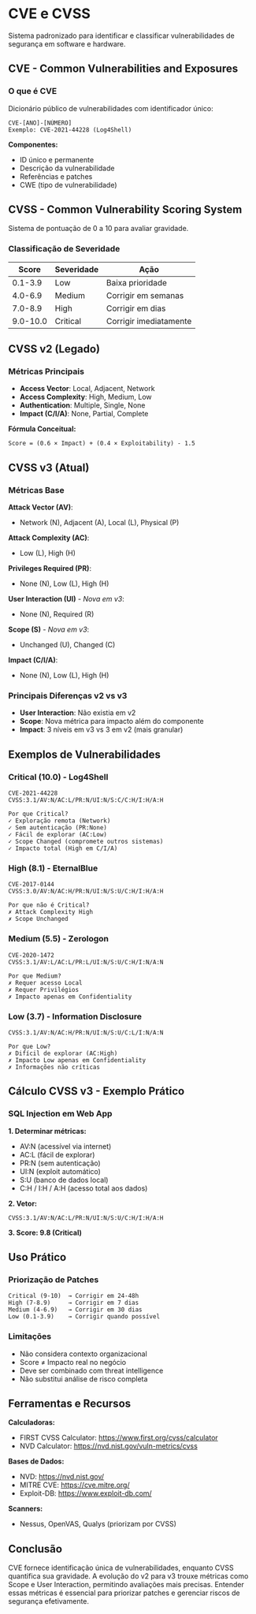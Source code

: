 # CVE e CVSS

Sistema padronizado para identificar e classificar vulnerabilidades de segurança em software e hardware.

## CVE - Common Vulnerabilities and Exposures

### **O que é CVE**
Dicionário público de vulnerabilidades com identificador único:
```
CVE-[ANO]-[NÚMERO]
Exemplo: CVE-2021-44228 (Log4Shell)
```

**Componentes:**
- ID único e permanente
- Descrição da vulnerabilidade
- Referências e patches
- CWE (tipo de vulnerabilidade)

## CVSS - Common Vulnerability Scoring System

Sistema de pontuação de 0 a 10 para avaliar gravidade.

### **Classificação de Severidade**

| Score | Severidade | Ação |
|-------|------------|------|
| 0.1-3.9 | Low | Baixa prioridade |
| 4.0-6.9 | Medium | Corrigir em semanas |
| 7.0-8.9 | High | Corrigir em dias |
| 9.0-10.0 | Critical | Corrigir imediatamente |

## CVSS v2 (Legado)

### **Métricas Principais**
- **Access Vector**: Local, Adjacent, Network
- **Access Complexity**: High, Medium, Low
- **Authentication**: Multiple, Single, None
- **Impact (C/I/A)**: None, Partial, Complete

**Fórmula Conceitual:**
```
Score = (0.6 × Impact) + (0.4 × Exploitability) - 1.5
```

## CVSS v3 (Atual)

### **Métricas Base**

**Attack Vector (AV)**:
- Network (N), Adjacent (A), Local (L), Physical (P)

**Attack Complexity (AC)**:
- Low (L), High (H)

**Privileges Required (PR)**:
- None (N), Low (L), High (H)

**User Interaction (UI)** - *Nova em v3*:
- None (N), Required (R)

**Scope (S)** - *Nova em v3*:
- Unchanged (U), Changed (C)

**Impact (C/I/A)**:
- None (N), Low (L), High (H)

### **Principais Diferenças v2 vs v3**
- **User Interaction**: Não existia em v2
- **Scope**: Nova métrica para impacto além do componente
- **Impact**: 3 níveis em v3 vs 3 em v2 (mais granular)

## Exemplos de Vulnerabilidades

### **Critical (10.0) - Log4Shell**
```
CVE-2021-44228
CVSS:3.1/AV:N/AC:L/PR:N/UI:N/S:C/C:H/I:H/A:H

Por que Critical?
✓ Exploração remota (Network)
✓ Sem autenticação (PR:None)
✓ Fácil de explorar (AC:Low)
✓ Scope Changed (compromete outros sistemas)
✓ Impacto total (High em C/I/A)
```

### **High (8.1) - EternalBlue**
```
CVE-2017-0144
CVSS:3.0/AV:N/AC:H/PR:N/UI:N/S:U/C:H/I:H/A:H

Por que não é Critical?
✗ Attack Complexity High
✗ Scope Unchanged
```

### **Medium (5.5) - Zerologon**
```
CVE-2020-1472
CVSS:3.1/AV:L/AC:L/PR:L/UI:N/S:U/C:H/I:N/A:N

Por que Medium?
✗ Requer acesso Local
✗ Requer Privilégios
✗ Impacto apenas em Confidentiality
```

### **Low (3.7) - Information Disclosure**
```
CVSS:3.1/AV:N/AC:H/PR:N/UI:N/S:U/C:L/I:N/A:N

Por que Low?
✗ Difícil de explorar (AC:High)
✗ Impacto Low apenas em Confidentiality
✗ Informações não críticas
```

## Cálculo CVSS v3 - Exemplo Prático

### **SQL Injection em Web App**

**1. Determinar métricas:**
- AV:N (acessível via internet)
- AC:L (fácil de explorar)
- PR:N (sem autenticação)
- UI:N (exploit automático)
- S:U (banco de dados local)
- C:H / I:H / A:H (acesso total aos dados)

**2. Vetor:**
```
CVSS:3.1/AV:N/AC:L/PR:N/UI:N/S:U/C:H/I:H/A:H
```

**3. Score: 9.8 (Critical)**

## Uso Prático

### **Priorização de Patches**
```
Critical (9-10)  → Corrigir em 24-48h
High (7-8.9)     → Corrigir em 7 dias
Medium (4-6.9)   → Corrigir em 30 dias
Low (0.1-3.9)    → Corrigir quando possível
```

### **Limitações**
- Não considera contexto organizacional
- Score ≠ Impacto real no negócio
- Deve ser combinado com threat intelligence
- Não substitui análise de risco completa

## Ferramentas e Recursos

**Calculadoras:**
- FIRST CVSS Calculator: https://www.first.org/cvss/calculator
- NVD Calculator: https://nvd.nist.gov/vuln-metrics/cvss

**Bases de Dados:**
- NVD: https://nvd.nist.gov/
- MITRE CVE: https://cve.mitre.org/
- Exploit-DB: https://www.exploit-db.com/

**Scanners:**
- Nessus, OpenVAS, Qualys (priorizam por CVSS)

## Conclusão

CVE fornece identificação única de vulnerabilidades, enquanto CVSS quantifica sua gravidade. A evolução do v2 para v3 trouxe métricas como Scope e User Interaction, permitindo avaliações mais precisas. Entender essas métricas é essencial para priorizar patches e gerenciar riscos de segurança efetivamente.